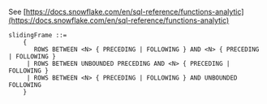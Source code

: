 See [https://docs.snowflake.com/en/sql-reference/functions-analytic](https://docs.snowflake.com/en/sql-reference/functions-analytic)
```
slidingFrame ::=
    {
       ROWS BETWEEN <N> { PRECEDING | FOLLOWING } AND <N> { PRECEDING | FOLLOWING }
     | ROWS BETWEEN UNBOUNDED PRECEDING AND <N> { PRECEDING | FOLLOWING }
     | ROWS BETWEEN <N> { PRECEDING | FOLLOWING } AND UNBOUNDED FOLLOWING
    }
```
